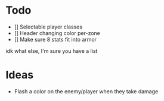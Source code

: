 
# Todo
* [] Selectable player classes
* [] Header changing color per-zone
* [] Make sure 8 stats fit into armor

idk what else, I'm sure you have a list


# Ideas
* Flash a color on the enemy/player when they take damage